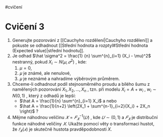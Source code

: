 #cvičení
# Cvičení 3
1. Generujte pozorování z [[Cauchyho rozdělení|Cauchyho rozdělení]] a pokuste se odhadnout [[Střední hodnota a rozptyl#Střední hodnota (Expected value)|střední hodnotu]]. 
2. Je odhad $\hat \sigma^2 = \frac{1} {n} \sum^{n}_{i=1} (X_i - \mu)^2$ nestranný, pokud $X_i\sim N(𝜇, 𝜎^2)$ , kde: 
	1. $\mu = 0$, 
	2. 𝜇 je známé, ale nenulové, 
	3. 𝜇 je neznámé a nahradíme výběrovým průměrem. 
3. Chceme-li odhadnout podíl stejnosměrného proudu a bílého šumu z naměřených pozorování $X_1, X_2, … , X_n$ , tzn. při modelu $X_i = A + w_i$ , $w_i\sim N(0,1)$ , který z odhadů je lepší: 
	- $\hat A = \frac{1}{n} \sum^{n}_{i=1} X_i$ a nebo 
	- $\hat A = \frac{1}{n+2} \left(2X_1 + \sum^{n-1}_{i=2}{X_i} + 2X_n \right)$ ?
4. Mějme náhodnou veličinu $𝑋 = 𝐹_𝑋^{-1}(𝑈)$ , kde $𝑈\sim (0,1)$ a $𝐹_𝑋$ je distribuční funkce náhodné veličiny $𝑋$. Ukažte pomocí věty o transformaci hustot, že $𝑓_𝑋(𝑥)$ je skutečně hustota pravděpodobnosti $X$.